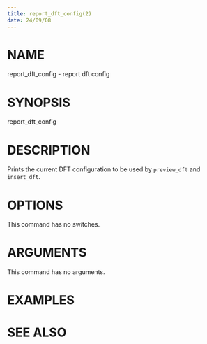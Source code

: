 ```yaml
---
title: report_dft_config(2)
date: 24/09/08
---
```


# NAME

report_dft_config - report dft config

# SYNOPSIS

report_dft_config


# DESCRIPTION

Prints the current DFT configuration to be used by `preview_dft` and
`insert_dft`.

# OPTIONS

This command has no switches.

# ARGUMENTS

This command has no arguments.

# EXAMPLES

# SEE ALSO
